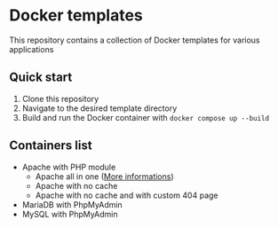 
# Docker templates

This repository contains a collection of Docker templates for various applications

## Quick start

1. Clone this repository
2. Navigate to the desired template directory
3. Build and run the Docker container with `docker compose up --build`

## Containers list

- Apache with PHP module
  - Apache all in one ([More informations](apache/apache_all_in_one/README.md))
  - Apache with no cache
  - Apache with no cache and with custom 404 page
- MariaDB with PhpMyAdmin
- MySQL with PhpMyAdmin
